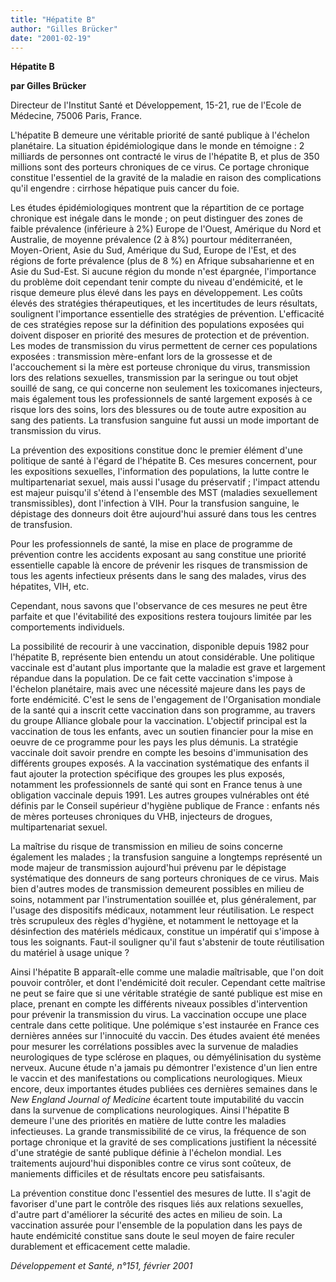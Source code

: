 ```yaml
---
title: "Hépatite B"
author: "Gilles Brücker"
date: "2001-02-19"
---
```


**Hépatite B**

**par Gilles Brücker**

Directeur de l'Institut Santé et Développement, 15-21, rue de l'Ecole de Médecine, 75006 Paris, France.

L'hépatite B demeure une véritable priorité de santé publique à l'échelon planétaire. La situation épidémiologique dans le monde en témoigne : 2 milliards de personnes ont contracté le virus de l'hépatite B, et plus de 350 millions sont des porteurs chroniques de ce virus. Ce portage chronique constitue l'essentiel de la gravité de la maladie en raison des complications qu'il engendre : cirrhose hépatique puis cancer du foie.

Les études épidémiologiques montrent que la répartition de ce portage chronique est inégale dans le monde ; on peut distinguer des zones de faible prévalence (inférieure à 2%) Europe de l'Ouest, Amérique du Nord et Australie, de moyenne prévalence (2 à 8%) pourtour méditerranéen, Moyen-Orient, Asie du Sud, Amérique du Sud, Europe de l'Est, et des régions de forte prévalence (plus de 8 %) en Afrique subsaharienne et en Asie du Sud-Est. Si aucune région du monde n'est épargnée, l'importance du problème doit cependant tenir compte du niveau d'endémicité, et le risque demeure plus élevé dans les pays en développement. Les coûts élevés des stratégies thérapeutiques, et les incertitudes de leurs résultats, soulignent l'importance essentielle des stratégies de prévention. L'efficacité de ces stratégies repose sur la définition des populations exposées qui doivent disposer en priorité des mesures de protection et de prévention. Les modes de transmission du virus permettent de cerner ces populations exposées : transmission mère-enfant lors de la grossesse et de l'accouchement si la mère est porteuse chronique du virus, transmission lors des relations sexuelles, transmission par la seringue ou tout objet souillé de sang, ce qui concerne non seulement les toxicomanes injecteurs, mais également tous les professionnels de santé largement exposés à ce risque lors des soins, lors des blessures ou de toute autre exposition au sang des patients. La transfusion sanguine fut aussi un mode important de transmission du virus.

La prévention des expositions constitue donc le premier élément d'une politique de santé à l'égard de l'hépatite B. Ces mesures concernent, pour les expositions sexuelles, l'information des populations, la lutte contre le multipartenariat sexuel, mais aussi l'usage du préservatif ; l'impact attendu est majeur puisqu'il s'étend à l'ensemble des MST (maladies sexuellement transmissibles), dont l'infection à VIH. Pour la transfusion sanguine, le dépistage des donneurs doit être aujourd'hui assuré dans tous les centres de transfusion.

Pour les professionnels de santé, la mise en place de programme de prévention contre les accidents exposant au sang constitue une priorité essentielle capable là encore de prévenir les risques de transmission de tous les agents infectieux présents dans le sang des malades, virus des hépatites, VIH, etc.

Cependant, nous savons que l'observance de ces mesures ne peut être parfaite et que l'évitabilité des expositions restera toujours limitée par les comportements individuels.

La possibilité de recourir à une vaccination, disponible depuis 1982 pour l'hépatite B, représente bien entendu un atout considérable. Une politique vaccinale est d'autant plus importante que la maladie est grave et largement répandue dans la population. De ce fait cette vaccination s'impose à l'échelon planétaire, mais avec une nécessité majeure dans les pays de forte endémicité. C'est le sens de l'engagement de l'Organisation mondiale de la santé qui a inscrit cette vaccination dans son programme, au travers du groupe Alliance globale pour la vaccination. L'objectif principal est la vaccination de tous les enfants, avec un soutien financier pour la mise en oeuvre de ce programme pour les pays les plus démunis. La stratégie vaccinale doit savoir prendre en compte les besoins d'immunisation des différents groupes exposés. A la vaccination systématique des enfants il faut ajouter la protection spécifique des groupes les plus exposés, notamment les professionnels de santé qui sont en France tenus à une obligation vaccinale depuis 1991. Les autres groupes vulnérables ont été définis par le Conseil supérieur d'hygiène publique de France : enfants nés de mères porteuses chroniques du VHB, injecteurs de drogues, multipartenariat sexuel.

La maîtrise du risque de transmission en milieu de soins concerne également les malades ; la transfusion sanguine a longtemps représenté un mode majeur de transmission aujourd'hui prévenu par le dépistage systématique des donneurs de sang porteurs chroniques de ce virus. Mais bien d'autres modes de transmission demeurent possibles en milieu de soins, notamment par l'instrumentation souillée et, plus généralement, par l'usage des dispositifs médicaux, notamment leur réutilisation. Le respect très scrupuleux des règles d'hygiène, et notamment le nettoyage et la désinfection des matériels médicaux, constitue un impératif qui s'impose à tous les soignants. Faut-il souligner qu'il faut s'abstenir de toute réutilisation du matériel à usage unique ?

Ainsi l'hépatite B apparaît-elle comme une maladie maîtrisable, que l'on doit pouvoir contrôler, et dont l'endémicité doit reculer. Cependant cette maîtrise ne peut se faire que si une véritable stratégie de santé publique est mise en place, prenant en compte les différents niveaux possibles d'intervention pour prévenir la transmission du virus. La vaccination occupe une place centrale dans cette politique. Une polémique s'est instaurée en France ces dernières années sur l'innocuité du vaccin. Des études avaient été menées pour mesurer les corrélations possibles avec la survenue de maladies neurologiques de type sclérose en plaques, ou démyélinisation du système nerveux. Aucune étude n'a jamais pu démontrer l'existence d'un lien entre le vaccin et des manifestations ou complications neurologiques. Mieux encore, deux importantes études publiées ces dernières semaines dans le *New England Journal of* *Medicine* écartent toute imputabilité du vaccin dans la survenue de complications neurologiques. Ainsi l'hépatite B demeure l'une des priorités en matière de lutte contre les maladies infectieuses. La grande transmissibilité de ce virus, la fréquence de son portage chronique et la gravité de ses complications justifient la nécessité d'une stratégie de santé publique définie à l'échelon mondial. Les traitements aujourd'hui disponibles contre ce virus sont coûteux, de maniements difficiles et de résultats encore peu satisfaisants.

La prévention constitue donc l'essentiel des mesures de lutte. Il s'agit de favoriser d'une part le contrôle des risques liés aux relations sexuelles, d'autre part d'améliorer la sécurité des actes en milieu de soin. La vaccination assurée pour l'ensemble de la population dans les pays de haute endémicité constitue sans doute le seul moyen de faire reculer durablement et efficacement cette maladie.

*Développement et Santé, n°151, février 2001*
